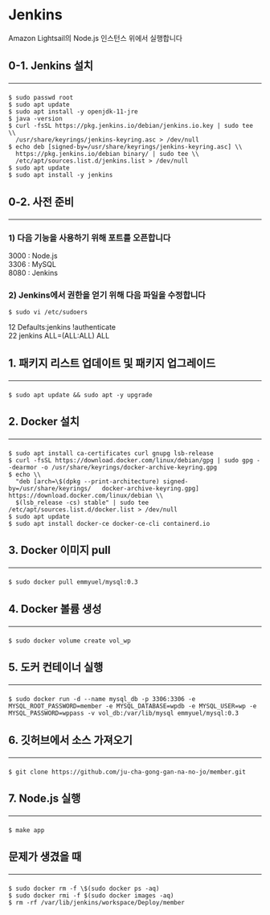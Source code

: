 # Jenkins
Amazon Lightsail의 Node.js 인스턴스 위에서 실행합니다   

## 0-1. Jenkins 설치 <hr/>
```
$ sudo passwd root   
$ sudo apt update   
$ sudo apt install -y openjdk-11-jre   
$ java -version   
$ curl -fsSL https://pkg.jenkins.io/debian/jenkins.io.key | sudo tee \\   
  /usr/share/keyrings/jenkins-keyring.asc > /dev/null   
$ echo deb [signed-by=/usr/share/keyrings/jenkins-keyring.asc] \\   
  https://pkg.jenkins.io/debian binary/ | sudo tee \\   
  /etc/apt/sources.list.d/jenkins.list > /dev/null   
$ sudo apt update   
$ sudo apt install -y jenkins   
```
## 0-2. 사전 준비 <hr/>
### 1) 다음 기능을 사용하기 위해 포트를 오픈합니다   

3000 : Node.js   
3306 : MySQL   
8080 : Jenkins


### 2) Jenkins에서 권한을 얻기 위해 다음 파일을 수정합니다
```
$ sudo vi /etc/sudoers      
```
12 Defaults:jenkins !authenticate   
22 jenkins ALL=(ALL:ALL) ALL   

## 1. 패키지 리스트 업데이트 및 패키지 업그레이드 <hr/>
```
$ sudo apt update && sudo apt -y upgrade   
```

## 2. Docker 설치 <hr/>
```
$ sudo apt install ca-certificates curl gnupg lsb-release   
$ curl -fsSL https://download.docker.com/linux/debian/gpg | sudo gpg --dearmor -o /usr/share/keyrings/docker-archive-keyring.gpg   
$ echo \\   
  "deb [arch=\$(dpkg --print-architecture) signed-by=/usr/share/keyrings/   docker-archive-keyring.gpg] https://download.docker.com/linux/debian \\   
  $(lsb_release -cs) stable" | sudo tee /etc/apt/sources.list.d/docker.list > /dev/null   
$ sudo apt update   
$ sudo apt install docker-ce docker-ce-cli containerd.io   
```
## 3. Docker 이미지 pull <hr/>
```
$ sudo docker pull emmyuel/mysql:0.3   
```
## 4. Docker 볼륨 생성 <hr/>
```
$ sudo docker volume create vol_wp   
```
## 5. 도커 컨테이너 실행 <hr/>
```
$ sudo docker run -d --name mysql_db -p 3306:3306 -e MYSQL_ROOT_PASSWORD=member -e MYSQL_DATABASE=wpdb -e MYSQL_USER=wp -e MYSQL_PASSWORD=wppass -v vol_db:/var/lib/mysql emmyuel/mysql:0.3   
```
## 6. 깃허브에서 소스 가져오기 <hr/>
```
$ git clone https://github.com/ju-cha-gong-gan-na-no-jo/member.git   
```
## 7. Node.js 실행 <hr/>
```
$ make app   
```
## 문제가 생겼을 때 <hr/>
```
$ sudo docker rm -f \$(sudo docker ps -aq)   
$ sudo docker rmi -f $(sudo docker images -aq)   
$ rm -rf /var/lib/jenkins/workspace/Deploy/member   
```
